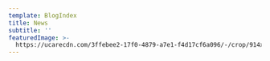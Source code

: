 ```yaml
---
template: BlogIndex
title: News
subtitle: ''
featuredImage: >-
  https://ucarecdn.com/3ffebee2-17f0-4879-a7e1-f4d17cf6a096/-/crop/914x838/6,0/-/preview/-/enhance/73/
---
```


